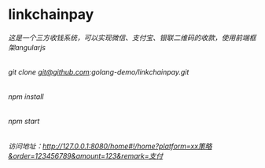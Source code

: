 # linkchainpay
###### 这是一个三方收钱系统，可以实现微信、支付宝、银联二维码的收款，使用前端框架angularjs
###### git clone git@github.com:golang-demo/linkchainpay.git
###### npm install
###### npm start
###### 访问地址：http://127.0.0.1:8080/home#!/home?platform=xx策略&order=123456789&amount=123&remark=支付
